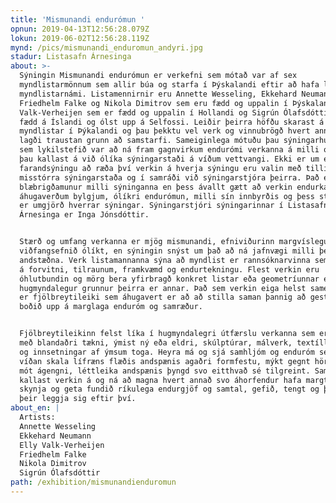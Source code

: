 ```yaml
---
title: 'Mismunandi endurómun '
opnun: 2019-04-13T12:56:28.079Z
lokun: 2019-06-02T12:56:28.119Z
mynd: /pics/mismunandi_enduromun_andyri.jpg
stadur: Listasafn Árnesinga
about: >-
  Sýningin Mismunandi endurómun er verkefni sem mótað var af sex
  myndlistarmönnum sem allir búa og starfa í Þýskalandi eftir að hafa lokið þar
  myndlistarnámi. Listamennirnir eru Annette Wesseling, Ekkehard Neumann,
  Friedhelm Falke og Nikola Dimitrov sem eru fædd og uppalin í Þýskalandi, Elly
  Valk-Verheijen sem er fædd og uppalin í Hollandi og Sigrún Ólafsdóttir sem er
  fædd á Íslandi og ólst upp á Selfossi. Leiðir þeirra höfðu skarast á vettvangi
  myndlistar í Þýkalandi og þau þekktu vel verk og vinnubrögð hvert annars sem
  lagði traustan grunn að samstarfi. Sameiginlega mótuðu þau sýningarhugmynd þar
  sem lykilstefið var að ná fram gagnvirkum endurómi verkanna á milli og láta
  þau kallast á við ólíka sýningarstaði á víðum vettvangi. Ekki er um eiginlega
  farandsýningu að ræða því verkin á hverja sýningu eru valin með tilliti til
  misstórra sýningarstaða og í samráði við sýningarstjóra þeirra. Það er því
  blæbrigðamunur milli sýninganna en þess ávallt gætt að verkin endurkasti
  áhugaverðum bylgjum, ólíkri endurómun, milli sín innbyrðis og þess staðar sem
  er umgjörð hverrar sýningar. Sýningarstjóri sýningarinnar í Listasafni
  Árnesinga er Inga Jónsdóttir.


  Stærð og umfang verkanna er mjög mismunandi, efniviðurinn margvíslegur og
  viðfangsefnið ólíkt, en sýningin snýst um það að ná jafnvægi milli þessara
  andstæðna. Verk listamannanna sýna að myndlist er rannsóknarvinna sem byggist
  á forvitni, tilraunum, framkvæmd og endurtekningu. Flest verkin eru
  óhlutbundin og mörg bera yfirbragð konkret listar eða geometríunnar en
  hugmyndalegur grunnur þeirra er annar. Það sem verkin eiga helst sameiginlegt
  er fjölbreytileiki sem áhugavert er að að stilla saman þannig að gestum er
  boðið upp á marglaga enduróm og samræður.


  Fjölbreytileikinn felst líka í hugmyndalegri útfærslu verkanna sem eru unnin
  með blandaðri tækni, ýmist ný eða eldri, skúlptúrar, málverk, textíll, þrykk
  og innsetningar af ýmsum toga. Heyra má og sjá samhljóm og enduróm sem spannar
  víðan skala lífræns flæðis andspænis agaðri formfestu, mýkt gegnt hörku, kyrrð
  mót ágengni, léttleika andspænis þyngd svo eitthvað sé tilgreint. Saman
  kallast verkin á og ná að magna hvert annað svo áhorfendur hafa margt að
  skynja og geta fundið ríkulega endurgjöf og samtal, gefið, tengt og þegið ef
  þeir leggja sig eftir því.
about_en: |
  Artists:
  Annette Wesseling
  Ekkehard Neumann
  Elly Valk-Verheijen
  Friedhelm Falke
  Nikola Dimitrov
  Sigrún Ólafsdóttir
path: /exhibition/mismunandienduromun
---
```


